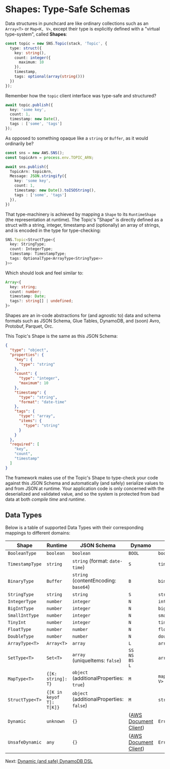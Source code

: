 # Shapes: Type-Safe Schemas

Data structures in punchcard are like ordinary collections such as an `Array<T>` or `Map<K, V>`, except their type is explicitly defined with a "virtual type-system", called **Shapes**:

```ts
const topic = new SNS.Topic(stack, 'Topic', {
  type: struct({
    key: string(),
    count: integer({
      maximum: 10
    }),
    timestamp,
    tags: optional(array(string()))
  })
});
```

Remember how the `topic` client interface was type-safe and structured?

```ts
await topic.publish({
  key: 'some key',
  count: 1,
  timestamp: new Date(),
  tags : ['some', 'tags']
});
```

As opposed to something opaque like a `string` or `Buffer`, as it would ordinarily be?

```ts
const sns = new AWS.SNS();
const topicArn = process.env.TOPIC_ARN;

await sns.publish({
  TopicArn: topicArn,
  Message: JSON.stringify({
    key: 'some key',
    count: 1,
    timestamp: new Date().toISOString(),
    tags : ['some', 'tags']
  }),
})
```

That type-machinery is achieved by mapping a `Shape` to its `RuntimeShape` (the representation at runtime). The Topic's "Shape" is directly defined as a struct with a string, integer, timestamp and (optionally) an array of strings, and is encoded in the type for type-checking:

```ts
SNS.Topic<StructType<{
  key: StringType;
  count: IntegerType;
  timestamp: TimestampType;
  tags: OptionalType<ArrayType<StringType>>
}>>
```

Which should look and feel similar to:
```ts
Array<{
  key: string;
  count: number;
  timestamp: Date;
  tags?: string[] | undefined;
}>
```

Shapes are an in-code abstractions for (and agnostic to) data and schema formats such as JSON Schema, Glue Tables, DynamoDB, and (soon) Avro, Protobuf, Parquet, Orc.

This Topic's Shape is the same as this JSON Schema:

```json
{
  "type": "object",
  "properties": {
    "key": {
      "type": "string"
    },
    "count": {
      "type": "integer",
      "maximum": 10
    },
    "timestamp": {
      "type": "string",
      "format": "date-time"
    },
    "tags": {
      "type": "array",
      "items": {
        "type": "string"
      }
    }
  },
  "required": [
    "key",
    "count",
    "timestamp"
  ]
}
```

The framework makes use of the Topic's Shape to type-check your code against this JSON Schema and automatically (and safely) serialize values to and from JSON at runtime. Your application code is only concerned with the deserialized and validated value, and so the system is protected from bad data at both *compile time* and *runtime*.

## Data Types

Below is a table of supported Data Types with their corresponding mappings to different domains:

| Shape             | Runtime      | JSON Schema       | Dynamo        | Glue       | Usage
|-------------------|--------------|-------------------|---------------|------------|-----------
| `BooleanType`     | `boolean`    | `boolean`         | `BOOL`        | `boolean`  | `boolean`
| `TimestampType`      | `string`     | `string` (format: `date-time`) | `S`           | `timestamp`   | `timestamp`
| `BinaryType`      | `Buffer`     | `string`<br>(contentEncoding: `base64`) | `B`  | `binary` | `binary()`
| `StringType`      | `string`     | `string`          | `S`           | `string`   | `string()`
| `IntegerType`     | `number`     | `integer`         | `N`           | `int`      | `integer()`
| `BigIntType`      | `number`     | `integer`         | `N`           | `bigint`   | `bigint()`
| `SmallIntType`    | `number`     | `integer`         | `N`           | `smallint` | `smallint()`
| `TinyInt`         | `number`     | `integer`         | `N`           | `tinyint`  | `tinyint()`
| `FloatType`       | `number`     | `number`          | `N`           | `float`    | `float()`
| `DoubleType`      | `number`     | `number`          | `N`           | `double`   | `double()`
| `ArrayType<T>`    | `Array<T>`   | `array`           | `L`           | `array`    | `array(string())`
| `SetType<T>`      | `Set<T>`     | `array`<br>(uniqueItems: `false`) | `SS`<br>`NS`<br>`BS`<br>`L` | `array` | `set(string())`
| `MapType<T>`      | `{[K: string]: T}` | `object`<br>(additionalProperties: `true`) | `M` | `map<string, V>` | `map(string())`
| `StructType<T>`   | `{[K in keyof T]: T[K]}` | `object`<br>(additionalProperties: `false`) | `M` | `struct` | `struct({name: string()})`
| `Dynamic`         | `unknown`    | `{}`      | ([AWS Document Client](https://docs.aws.amazon.com/AWSJavaScriptSDK/latest/AWS/DynamoDB/DocumentClient.html)) | `Error` | `dynamic`
| `UnsafeDynamic`     | `any`    | `{}`      | ([AWS Document Client](https://docs.aws.amazon.com/AWSJavaScriptSDK/latest/AWS/DynamoDB/DocumentClient.html)) | `Error` | `unsafeDynamic`

Next: [Dynamic (and safe) DynamoDB DSL](5-dynamodb-dsl.md)